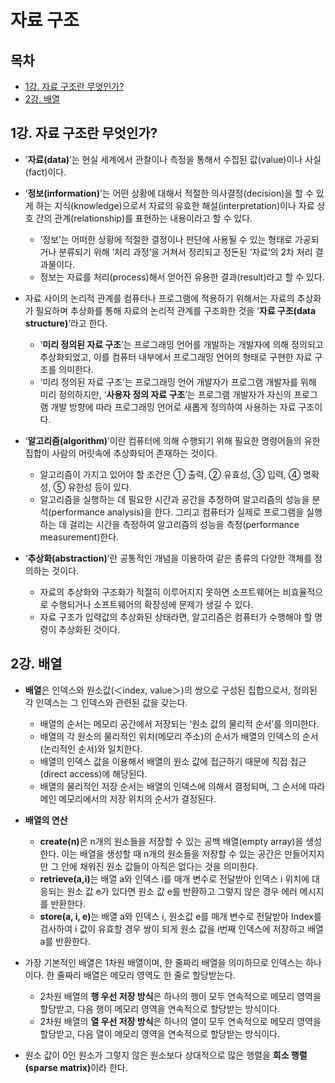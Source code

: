 # 자료 구조

## 목차
- [1강. 자료 구조란 무엇인가?](#1강-자료-구조란-무엇인가)
- [2강. 배열](#2강-배열)

## 1강. 자료 구조란 무엇인가?
- ‘**자료(data)**’는 현실 세계에서 관찰이나 측정을 통해서 수집된 값(value)이나 사실(fact)이다.

- ‘**정보(information)**’는 어떤 상황에 대해서 적절한 의사결정(decision)을 할 수 있게 하는 지식(knowledge)으로서 자료의 유효한 해설(interpretation)이나 자료 상호 간의 관계(relationship)를 표현하는 내용이라고 할 수 있다.
  - ‘정보’는 어떠한 상황에 적절한 결정이나 판단에 사용될 수 있는 형태로 가공되거나 분류되기 위해 ‘처리 과정’을 거쳐서 정리되고 정돈된 ‘자료’의 2차 처리 결과물이다.
  - 정보는 자료를 처리(process)해서 얻어진 유용한 결과(result)라고 할 수 있다.

- 자료 사이의 논리적 관계를 컴퓨터나 프로그램에 적용하기 위해서는 자료의 추상화가 필요하며 추상화를 통해 자료의 논리적 관계를 구조화한 것을 ‘**자료 구조(data structure)**’라고 한다.
  - ‘**미리 정의된 자료 구조**’는 프로그래밍 언어를 개발하는 개발자에 의해 정의되고 추상화되었고, 이를 컴퓨터 내부에서 프로그래밍 언어의 형태로 구현한 자료 구조를 의미한다.
  - ‘미리 정의된 자료 구조’는 프로그래밍 언어 개발자가 프로그램 개발자를 위해 미리 정의하지만, ‘**사용자 정의 자료 구조**’는 프로그램 개발자가 자신의 프로그램 개발 방향에 따라 프로그래밍 언어로 새롭게 정의하여 사용하는 자료 구조이다.

- ‘**알고리즘(algorithm)**’이란 컴퓨터에 의해 수행되기 위해 필요한 명령어들의 유한 집합이 사람의 머릿속에 추상화되어 존재하는 것이다.
  - 알고리즘이 가지고 있어야 할 조건은 ① 출력, ② 유효성, ③ 입력, ④ 명확성, ⑤ 유한성 등이 있다.
  - 알고리즘을 실행하는 데 필요한 시간과 공간을 추정하여 알고리즘의 성능을 분석(performance analysis)을 한다. 그리고 컴퓨터가 실제로 프로그램을 실행하는 데 걸리는 시간을 측정하여 알고리즘의 성능을 측정(performance measurement)한다.

- ‘**추상화(abstraction)**’란 공통적인 개념을 이용하여 같은 종류의 다양한 객체를 정의하는 것이다.
  - 자료의 추상화와 구조화가 적절히 이루어지지 못하면 소프트웨어는 비효율적으로 수행되거나 소프트웨어의 확장성에 문제가 생길 수 있다.
  - 자료 구조가 입력값의 추상화된 상태라면, 알고리즘은 컴퓨터가 수행해야 할 명령이 추상화된 것이다.

## 2강. 배열
- **배열**은 인덱스와 원소값(＜index, value＞)의 쌍으로 구성된 집합으로서, 정의된 각 인덱스는 그 인덱스와 관련된 값을 갖는다.
  - 배열의 순서는 메모리 공간에서 저장되는 ‘원소 값의 물리적 순서’를 의미한다.
  - 배열의 각 원소의 물리적인 위치(메모리 주소)의 순서가 배열의 인덱스의 순서(논리적인 순서)와 일치한다.
  - 배열의 인덱스 값을 이용해서 배열의 원소 값에 접근하기 때문에 직접 접근(direct access)에 해당된다.
  - 배열의 물리적인 저장 순서는 배열의 인덱스에 의해서 결정되며, 그 순서에 따라 메인 메모리에서의 저장 위치의 순서가 결정된다.
  
- **배열의 연산**
  - <strong>create(n)</strong>은 n개의 원소들을 저장할 수 있는 공백 배열(empty array)을 생성한다. 이는 배열을 생성할 때 n개의 원소들을 저장할 수 있는 공간은 만들어지지만 그 안에 채워진 원소 값들이 아직은 없다는 것을 의미한다.
  - <strong>retrieve(a,i)</strong>는 배열 a와 인덱스 i를 매개 변수로 전달받아 인덱스 i 위치에 대응되는 원소 값 e가 있다면 원소 값 e를 반환하고 그렇지 않은 경우 에러 메시지를 반환한다.
  - <strong>store(a, i, e)</strong>는 배열 a와 인덱스 i, 원소값 e를 매개 변수로 전달받아 Index를 검사하여 i 값이 유효할 경우 쌍이 되게 원소 값을 i번째 인덱스에 저장하고 배열 a를 반환한다.

- 가장 기본적인 배열은 1차원 배열이며, 한 줄짜리 배열을 의미하므로 인덱스는 하나이다. 한 줄짜리 배열은 메모리 영역도 한 줄로 할당받는다.
  - 2차원 배열의 **행 우선 저장 방식**은 하나의 행이 모두 연속적으로 메모리 영역을 할당받고, 다음 행이 메모리 영역을 연속적으로 할당받는 방식이다.
  - 2차원 배열의 **열 우선 저장 방식**은 하나의 열이 모두 연속적으로 메모리 영역을 할당받고, 다음 열이 메모리 영역을 연속적으로 할당받는 방식이다.

- 원소 값이 0인 원소가 그렇지 않은 원소보다 상대적으로 많은 행렬을 <strong>희소 행렬(sparse matrix)</strong>이라 한다.
